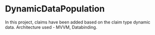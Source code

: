 # DynamicDataPopulation
In this project, claims have been added based on the claim type dynamic data. Architecture used - MVVM, Databinding.
